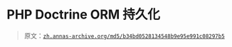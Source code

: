 # PHP Doctrine ORM 持久化

> 原文：[`zh.annas-archive.org/md5/b34bd0528134548b9e95e991c08297b5`](https://zh.annas-archive.org/md5/b34bd0528134548b9e95e991c08297b5)